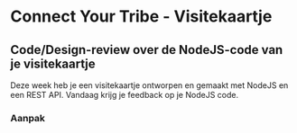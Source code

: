 
# Connect Your Tribe - Visitekaartje

## Code/Design-review over de NodeJS-code van je visitekaartje

Deze week heb je een visitekaartje ontworpen en gemaakt met NodeJS en een REST API. Vandaag krijg je feedback op je NodeJS code.


### Aanpak

<!-- 

In groepjes bij docenten zitten. 
Via het issue kijken naar de vorderingen. 
Zo willen we dat dus: https://github.com/julia-stevens/connect-your-tribe-profile-card/issues/1#issuecomment-2633684954


- Wat is al gelukt? Compliment in issue (?)
- Al iets gedaan dat bij 💪 stond? Delen met squad zodat ze daar uitleg kunnen krijgen
- Wat is nog niet gelukt? Meegeven wat nodig is om nu te kunnen > in issue (?)


Wat gaan studenten bij elkaar doen? 
Dat ze leren hoe de liquid bij een ander werkt?
Misschien dat ze hard op moeten uitleggen aan een ander hoe het laden van data, renderen van een view met data

-->